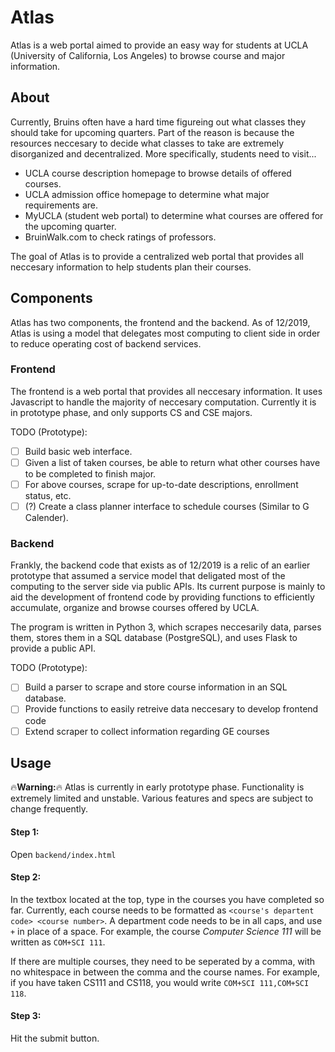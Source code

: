 # Atlas
Atlas is a web portal aimed to provide an easy way for students at UCLA (University of California, Los Angeles) to browse course and major information. 

## About
Currently, Bruins often have a hard time figureing out what classes they should take for upcoming quarters. Part of the reason is because the resources neccesary to decide what classes to take are extremely disorganized and decentralized. More specifically, students need to visit...

* UCLA course description homepage to browse details of offered courses.
* UCLA admission office homepage to determine what major requirements are.
* MyUCLA (student web portal) to determine what courses are offered for the upcoming quarter.
* BruinWalk.com to check ratings of professors.

The goal of Atlas is to provide a centralized web portal that provides all neccesary information to help students plan their courses.
  
## Components
Atlas has two components, the frontend and the backend. As of 12/2019, Atlas is using a model that delegates most computing to client side in order to reduce operating cost of backend services.


### Frontend

The frontend is a web portal that provides all neccesary information. It uses Javascript to handle the majority of neccesary computation. Currently it is in prototype phase, and only supports CS and CSE majors. 

TODO (Prototype):

- [ ] Build basic web interface.
- [ ] Given a list of taken courses, be able to return what other courses have to be completed to finish major.
- [ ] For above courses, scrape for up-to-date descriptions, enrollment status, etc.
- [ ] (?) Create a class planner interface to schedule courses (Similar to G Calender).

### Backend

Frankly, the backend code that exists as of 12/2019 is a relic of an earlier prototype that assumed a service model that deligated most of the computing to the server side via public APIs. Its current purpose is mainly to aid the development of frontend code by providing functions to efficiently accumulate, organize and browse courses offered by UCLA. 

The program is written in Python 3, which scrapes neccesarily data, parses them, stores them in a SQL database (PostgreSQL), and uses Flask to provide a public API.  

TODO (Prototype):

- [ ] Build a parser to scrape and store course information in an SQL database.
- [ ] Provide functions to easily retreive data neccesary to develop frontend code
- [ ] Extend scraper to collect information regarding GE courses

## Usage
:fire:**Warning:**:fire: Atlas is currently in early prototype phase. Functionality is extremely limited and unstable. Various features and specs are subject to change frequently.

#### Step 1:
Open `backend/index.html` 

#### Step 2:
In the textbox located at the top, type in the courses you have completed so far. Currently, each course needs to be formatted as `<course's departent code> <course number>`. A department code needs to be in all caps, and use `+` in place of a space. For example, the course *Computer Science 111* will be written as `COM+SCI 111`. 

If there are multiple courses, they need to be seperated by a comma, with no whitespace in between the comma and the course names. For example, if you have taken CS111 and CS118, you would write `COM+SCI 111,COM+SCI 118`.

#### Step 3:
Hit the submit button. 

